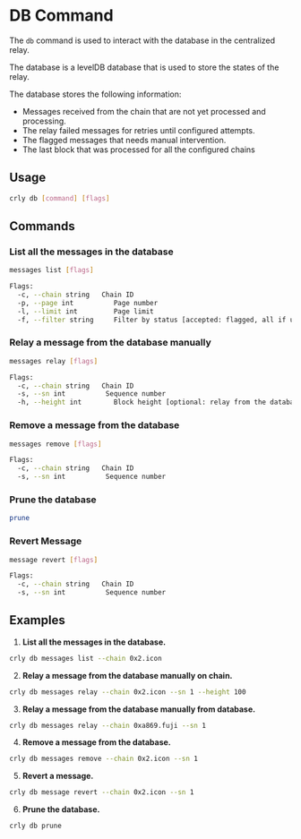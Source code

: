 # DB Command

The `db` command is used to interact with the database in the centralized relay.

The database is a levelDB database that is used to store the states of the relay.

The database stores the following information:

- Messages received from the chain that are not yet processed and processing.
- The relay failed messages for retries until configured attempts.
- The flagged messages that needs manual intervention.
- The last block that was processed for all the configured chains

## Usage

```bash
crly db [command] [flags]
```

## Commands

### List all the messages in the database

```bash
messages list [flags]

Flags:
  -c, --chain string   Chain ID
  -p, --page int          Page number
  -l, --limit int         Page limit
  -f, --filter string     Filter by status [accepted: flagged, all if unspecified] // TODO: not implemented yet
```

### Relay a message from the database manually

```bash
messages relay [flags]

Flags:
  -c, --chain string   Chain ID
  -s, --sn int          Sequence number
  -h, --height int        Block height [optional: relay from the database instead if unspecified]
```

### Remove a message from the database

```bash
messages remove [flags]

Flags:
  -c, --chain string   Chain ID
  -s, --sn int          Sequence number
```

### Prune the database

```bash
prune
```

### Revert Message

```bash
message revert [flags]

Flags:
  -c, --chain string   Chain ID
  -s, --sn int          Sequence number
```

## Examples

1. **List all the messages in the database.**

```bash
crly db messages list --chain 0x2.icon
```

2. **Relay a message from the database manually on chain.**

```bash
crly db messages relay --chain 0x2.icon --sn 1 --height 100
```

3. **Relay a message from the database manually from database.**

```bash
crly db messages relay --chain 0xa869.fuji --sn 1
```

4. **Remove a message from the database.**

```bash
crly db messages remove --chain 0x2.icon --sn 1
```

5. **Revert a message.**

```bash
crly db message revert --chain 0x2.icon --sn 1
```

6. **Prune the database.**

```bash
crly db prune
```
